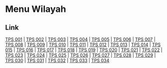 # Menu Wilayah

## Link

[TPS 001](https://github.com/gigit-pemilu/pemilu-2024-15-jambi/tree/main/pileg-dpr/hitung-suara/sub/15-jambi/sub/04-batanghari/sub/07-bajubang/sub/2001-bungku/sub/001-tps)
 | 
[TPS 002](https://github.com/gigit-pemilu/pemilu-2024-15-jambi/tree/main/pileg-dpr/hitung-suara/sub/15-jambi/sub/04-batanghari/sub/07-bajubang/sub/2001-bungku/sub/002-tps)
 | 
[TPS 003](https://github.com/gigit-pemilu/pemilu-2024-15-jambi/tree/main/pileg-dpr/hitung-suara/sub/15-jambi/sub/04-batanghari/sub/07-bajubang/sub/2001-bungku/sub/003-tps)
 | 
[TPS 004](https://github.com/gigit-pemilu/pemilu-2024-15-jambi/tree/main/pileg-dpr/hitung-suara/sub/15-jambi/sub/04-batanghari/sub/07-bajubang/sub/2001-bungku/sub/004-tps)
 | 
[TPS 005](https://github.com/gigit-pemilu/pemilu-2024-15-jambi/tree/main/pileg-dpr/hitung-suara/sub/15-jambi/sub/04-batanghari/sub/07-bajubang/sub/2001-bungku/sub/005-tps)
 | 
[TPS 006](https://github.com/gigit-pemilu/pemilu-2024-15-jambi/tree/main/pileg-dpr/hitung-suara/sub/15-jambi/sub/04-batanghari/sub/07-bajubang/sub/2001-bungku/sub/006-tps)
 | 
[TPS 007](https://github.com/gigit-pemilu/pemilu-2024-15-jambi/tree/main/pileg-dpr/hitung-suara/sub/15-jambi/sub/04-batanghari/sub/07-bajubang/sub/2001-bungku/sub/007-tps)
 | 
[TPS 008](https://github.com/gigit-pemilu/pemilu-2024-15-jambi/tree/main/pileg-dpr/hitung-suara/sub/15-jambi/sub/04-batanghari/sub/07-bajubang/sub/2001-bungku/sub/008-tps)
 | 
[TPS 009](https://github.com/gigit-pemilu/pemilu-2024-15-jambi/tree/main/pileg-dpr/hitung-suara/sub/15-jambi/sub/04-batanghari/sub/07-bajubang/sub/2001-bungku/sub/009-tps)
 | 
[TPS 010](https://github.com/gigit-pemilu/pemilu-2024-15-jambi/tree/main/pileg-dpr/hitung-suara/sub/15-jambi/sub/04-batanghari/sub/07-bajubang/sub/2001-bungku/sub/010-tps)
 | 
[TPS 011](https://github.com/gigit-pemilu/pemilu-2024-15-jambi/tree/main/pileg-dpr/hitung-suara/sub/15-jambi/sub/04-batanghari/sub/07-bajubang/sub/2001-bungku/sub/011-tps)
 | 
[TPS 012](https://github.com/gigit-pemilu/pemilu-2024-15-jambi/tree/main/pileg-dpr/hitung-suara/sub/15-jambi/sub/04-batanghari/sub/07-bajubang/sub/2001-bungku/sub/012-tps)
 | 
[TPS 013](https://github.com/gigit-pemilu/pemilu-2024-15-jambi/tree/main/pileg-dpr/hitung-suara/sub/15-jambi/sub/04-batanghari/sub/07-bajubang/sub/2001-bungku/sub/013-tps)
 | 
[TPS 014](https://github.com/gigit-pemilu/pemilu-2024-15-jambi/tree/main/pileg-dpr/hitung-suara/sub/15-jambi/sub/04-batanghari/sub/07-bajubang/sub/2001-bungku/sub/014-tps)
 | 
[TPS 015](https://github.com/gigit-pemilu/pemilu-2024-15-jambi/tree/main/pileg-dpr/hitung-suara/sub/15-jambi/sub/04-batanghari/sub/07-bajubang/sub/2001-bungku/sub/015-tps)
 | 
[TPS 016](https://github.com/gigit-pemilu/pemilu-2024-15-jambi/tree/main/pileg-dpr/hitung-suara/sub/15-jambi/sub/04-batanghari/sub/07-bajubang/sub/2001-bungku/sub/016-tps)
 | 
[TPS 017](https://github.com/gigit-pemilu/pemilu-2024-15-jambi/tree/main/pileg-dpr/hitung-suara/sub/15-jambi/sub/04-batanghari/sub/07-bajubang/sub/2001-bungku/sub/017-tps)
 | 
[TPS 018](https://github.com/gigit-pemilu/pemilu-2024-15-jambi/tree/main/pileg-dpr/hitung-suara/sub/15-jambi/sub/04-batanghari/sub/07-bajubang/sub/2001-bungku/sub/018-tps)
 | 
[TPS 019](https://github.com/gigit-pemilu/pemilu-2024-15-jambi/tree/main/pileg-dpr/hitung-suara/sub/15-jambi/sub/04-batanghari/sub/07-bajubang/sub/2001-bungku/sub/019-tps)
 | 
[TPS 020](https://github.com/gigit-pemilu/pemilu-2024-15-jambi/tree/main/pileg-dpr/hitung-suara/sub/15-jambi/sub/04-batanghari/sub/07-bajubang/sub/2001-bungku/sub/020-tps)
 | 
[TPS 021](https://github.com/gigit-pemilu/pemilu-2024-15-jambi/tree/main/pileg-dpr/hitung-suara/sub/15-jambi/sub/04-batanghari/sub/07-bajubang/sub/2001-bungku/sub/021-tps)
 | 
[TPS 022](https://github.com/gigit-pemilu/pemilu-2024-15-jambi/tree/main/pileg-dpr/hitung-suara/sub/15-jambi/sub/04-batanghari/sub/07-bajubang/sub/2001-bungku/sub/022-tps)
 | 
[TPS 023](https://github.com/gigit-pemilu/pemilu-2024-15-jambi/tree/main/pileg-dpr/hitung-suara/sub/15-jambi/sub/04-batanghari/sub/07-bajubang/sub/2001-bungku/sub/023-tps)
 | 
[TPS 024](https://github.com/gigit-pemilu/pemilu-2024-15-jambi/tree/main/pileg-dpr/hitung-suara/sub/15-jambi/sub/04-batanghari/sub/07-bajubang/sub/2001-bungku/sub/024-tps)
 | 
[TPS 025](https://github.com/gigit-pemilu/pemilu-2024-15-jambi/tree/main/pileg-dpr/hitung-suara/sub/15-jambi/sub/04-batanghari/sub/07-bajubang/sub/2001-bungku/sub/025-tps)
 | 
[TPS 026](https://github.com/gigit-pemilu/pemilu-2024-15-jambi/tree/main/pileg-dpr/hitung-suara/sub/15-jambi/sub/04-batanghari/sub/07-bajubang/sub/2001-bungku/sub/026-tps)
 | 
[TPS 027](https://github.com/gigit-pemilu/pemilu-2024-15-jambi/tree/main/pileg-dpr/hitung-suara/sub/15-jambi/sub/04-batanghari/sub/07-bajubang/sub/2001-bungku/sub/027-tps)
 | 
[TPS 028](https://github.com/gigit-pemilu/pemilu-2024-15-jambi/tree/main/pileg-dpr/hitung-suara/sub/15-jambi/sub/04-batanghari/sub/07-bajubang/sub/2001-bungku/sub/028-tps)
 | 
[TPS 029](https://github.com/gigit-pemilu/pemilu-2024-15-jambi/tree/main/pileg-dpr/hitung-suara/sub/15-jambi/sub/04-batanghari/sub/07-bajubang/sub/2001-bungku/sub/029-tps)
 | 
[TPS 030](https://github.com/gigit-pemilu/pemilu-2024-15-jambi/tree/main/pileg-dpr/hitung-suara/sub/15-jambi/sub/04-batanghari/sub/07-bajubang/sub/2001-bungku/sub/030-tps)
 | 
[TPS 031](https://github.com/gigit-pemilu/pemilu-2024-15-jambi/tree/main/pileg-dpr/hitung-suara/sub/15-jambi/sub/04-batanghari/sub/07-bajubang/sub/2001-bungku/sub/031-tps)
 | 
[TPS 032](https://github.com/gigit-pemilu/pemilu-2024-15-jambi/tree/main/pileg-dpr/hitung-suara/sub/15-jambi/sub/04-batanghari/sub/07-bajubang/sub/2001-bungku/sub/032-tps)
 | 
[TPS 033](https://github.com/gigit-pemilu/pemilu-2024-15-jambi/tree/main/pileg-dpr/hitung-suara/sub/15-jambi/sub/04-batanghari/sub/07-bajubang/sub/2001-bungku/sub/033-tps)
 | 
[TPS 034](https://github.com/gigit-pemilu/pemilu-2024-15-jambi/tree/main/pileg-dpr/hitung-suara/sub/15-jambi/sub/04-batanghari/sub/07-bajubang/sub/2001-bungku/sub/034-tps)

